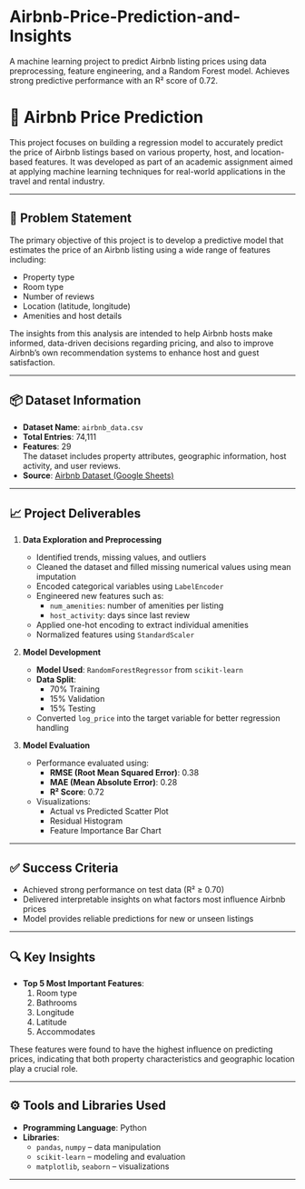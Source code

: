 # Airbnb-Price-Prediction-and-Insights
A machine learning project to predict Airbnb listing prices using data preprocessing, feature engineering, and a Random Forest model. Achieves strong predictive performance with an R² score of 0.72.

# 🏡 Airbnb Price Prediction

This project focuses on building a regression model to accurately predict the price of Airbnb listings based on various property, host, and location-based features. It was developed as part of an academic assignment aimed at applying machine learning techniques for real-world applications in the travel and rental industry.

---

## 🎯 Problem Statement

The primary objective of this project is to develop a predictive model that estimates the price of an Airbnb listing using a wide range of features including:

- Property type
- Room type
- Number of reviews
- Location (latitude, longitude)
- Amenities and host details

The insights from this analysis are intended to help Airbnb hosts make informed, data-driven decisions regarding pricing, and also to improve Airbnb’s own recommendation systems to enhance host and guest satisfaction.

---

## 📦 Dataset Information

- **Dataset Name**: `airbnb_data.csv`
- **Total Entries**: 74,111
- **Features**: 29  
  The dataset includes property attributes, geographic information, host activity, and user reviews.
- **Source**: [Airbnb Dataset (Google Sheets)](https://docs.google.com/spreadsheets/d/1N7P0euUjfjB8XXdTBQeicjGjxAOm18wvCRLaQC92a8g/edit?gid=693059640#gid=693059640)

---

## 📈 Project Deliverables

1. **Data Exploration and Preprocessing**
   - Identified trends, missing values, and outliers
   - Cleaned the dataset and filled missing numerical values using mean imputation
   - Encoded categorical variables using `LabelEncoder`
   - Engineered new features such as:
     - `num_amenities`: number of amenities per listing
     - `host_activity`: days since last review
   - Applied one-hot encoding to extract individual amenities
   - Normalized features using `StandardScaler`

2. **Model Development**
   - **Model Used**: `RandomForestRegressor` from `scikit-learn`
   - **Data Split**:
     - 70% Training
     - 15% Validation
     - 15% Testing
   - Converted `log_price` into the target variable for better regression handling

3. **Model Evaluation**
   - Performance evaluated using:
     - **RMSE (Root Mean Squared Error)**: 0.38
     - **MAE (Mean Absolute Error)**: 0.28
     - **R² Score**: 0.72
   - Visualizations:
     - Actual vs Predicted Scatter Plot
     - Residual Histogram
     - Feature Importance Bar Chart



---

## ✅ Success Criteria

- Achieved strong performance on test data (R² ≥ 0.70)
- Delivered interpretable insights on what factors most influence Airbnb prices
- Model provides reliable predictions for new or unseen listings

---

## 🔍 Key Insights

- **Top 5 Most Important Features**:
  1. Room type
  2. Bathrooms
  3. Longitude
  4. Latitude
  5. Accommodates

These features were found to have the highest influence on predicting prices, indicating that both property characteristics and geographic location play a crucial role.

---

## ⚙️ Tools and Libraries Used

- **Programming Language**: Python
- **Libraries**:
  - `pandas`, `numpy` – data manipulation
  - `scikit-learn` – modeling and evaluation
  - `matplotlib`, `seaborn` – visualizations

---



